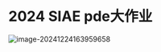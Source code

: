 # 2024 SIAE pde大作业

![image-20241224163959658](C:\Users\ZL\AppData\Roaming\Typora\typora-user-images\image-20241224163959658.png)